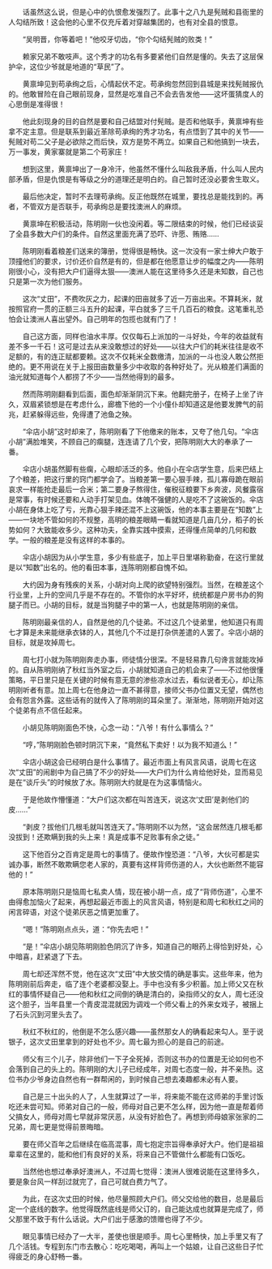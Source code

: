 　　话虽然这么说，但是心中的仇恨愈发强烈了。此事十之八九是髡贼和县衙里的人勾结所致！这会他的心里不仅充斥着对穿越集团的，也有对全县的恨意。

　　“吴明晋，你等着吧！”他咬牙切齿，“你个勾结髡贼的败类！”

　　赖家兄弟不敢吱声。这个秀才的功名有多要紧他们自然是懂的。失去了这层保护伞，这位少爷就是地道的“草民”了。

　　黄禀坤见到苟承绚之后，心情起伏不定。苟承绚忽然回到县城是来找髡贼报仇的。他敢冒险在自己眼前现身，显然是吃准自己不会去告发他——这坏蛋猜度人的心思倒是准得很！

　　他此刻现身的目的自然是要和自己结盟对付髡贼。是否和他联手，黄禀坤有些拿不定主意。但是联系到最近革除苟承绚的秀才功名，有点悟到了其中的关节——髡贼对苟二父子是必欲除之而后快，双方是势不两立。如果自己和他搞到一块去，万一事发，黄家寨就是第二个苟家庄！

　　想到这里，黄禀坤出了一身冷汗，他虽然不懂什么叫敌我矛盾，什么叫人民内部矛盾，但是仇恨是有等级之分的道理还是明白的。自己暂时还没必要舍生取义。

　　最后他决定，暂时不去理苟承绚。反正他既然在城里，要找总是能找到的。再者，不管双方是否联手，苟承绚总是要找澳洲人的麻烦。

　　黄禀坤在积极活动，陈明刚一伙也没闲着。等二限结束的时候，他们已经谈妥了全县多数大户们的条件。自然这里面充满了恐吓、许愿、贿赂……

　　陈明刚看着粮差们送来的簿册，觉得很是畅快。这一次没有一家士绅大户敢于顶撞他们的要求，讨价还价自然是有的，但是都在他愿意让步的幅度之内——陈明刚很小心，没有把大户们逼得太狠——澳洲人能在这里待多久还是未知数，自己也只是第一次为他们服务。

　　这次“丈田”，不费吹灰之力，起课的田亩就多了近一万亩出来。不算耗米，就按照官府一贯的正额三斗五升的起课，平白就多了三千几百石的粮食。这笔重礼恐怕会让澳洲人喜出望外。自己明年的包揽也就有门了！

　　自己这方面，同样也油水丰厚。仅仅每石上派加的一斗好处，今年的收益就有差不多一千石！这可是过去从来没敢想过的好处——以往大户们的耗米往往是收不足额的，有的连正赋都要赖。这次不仅耗米全数缴清，加派的一斗也没人敢公然拒绝的。更不用说在关于上报田亩数量多少中收取的各种好处了。光从粮差们满面的油光就知道每个人都捞了不少——当然他得到的最多。

　　然而陈明刚翻看到后面，面色却渐渐阴沉下来。他翻完册子，在椅子上坐了许久，双眉紧锁想是在考虑什么，廊檐下他的一个小僮仆却知道这是他要发脾气的前兆，赶紧躲得远些，免得遭了池鱼之殃。

　　“伞店小胡”这时却来了，陈明刚看了下他缴来的账本，又夸了他几句。“伞店小胡”满脸堆笑，不顾自己的瘸腿，连连请了几个安，把陈明刚大大的奉承了一番。

　　伞店小胡虽然脚有些瘸，心眼却活泛的多。他自小在伞店学生意，后来巴结上了个粮差，把这行里的窍门都学会了。当粮差第一要心狠手辣，孤儿寡母跪在眼前哀求一样能抢走最后一合米；第二要身子熬得住，催税征粮要下乡奔波，风餐露宿是常事，有时候还要和人动手打架见血。体魄不强健的人是吃不了这碗饭的。伞店小胡在身体上吃了亏，光靠心狠手辣还混不上这碗饭，他的本事主要是在“知数”上——一块地不管如何的不规整，高明的粮差眼睛一看就知道是几亩几分，稻子的长势如何？大致能收多少。这种功夫，全靠实践中摸索，还得懂点简单的几何和数学。一般的粮差是没有这样的本事的。

　　伞店小胡因为从小学生意，多少有些底子，加上平日里堪称勤奋，在这行里就是以“知数”出名的。他的看田本事，连陈明刚都自愧不如。

　　大约因为身有残疾的关系，小胡对向上爬的欲望特别强烈。当然，在粮差这个行业里，上升的空间几乎是不存在的。不管你的水平好坏，统统都是户房书办的狗腿子而已。小胡的目标，就是当狗腿子中的第一人，也就是陈明刚的亲信。

　　陈明刚最亲信的人，自然是他的几个徒弟。不过这几个徒弟里，他知道只有周七才算是未来能继承衣钵的人，其他几个不过是打杂供差遣的人罢了。伞店小胡的目标，就是攻掉周七。

　　周七打小就为陈明刚奔走办事，师徒情分很深。不是轻易靠几句谗言就能攻掉的。自从陈明刚纳了秋红当外室之后，小胡就知道自己的机会来了——不过他很懂策略，平日里只是在关键的时候有意无意的渗些凉水过去，看似说者无心，却让陈明刚听者有意。加上周七在他身边一直不甚得意，接师父书办位置又无望，偶然也会有怨言外露。这些话有的就传入了陈明刚的耳朵里了。渐渐地，陈明刚开始对这个徒弟有点不信任起来。

　　小胡见陈明刚面色不快，心念一动：“八爷！有什么事情么？”

　　“哼，”陈明刚脸色顿时阴沉下来，“竟然私下卖好！以为我不知道么！”

　　伞店小胡这会已经明白是什么事情了。最近市面上有风言风语，说周七在这次“丈田”的闹剧中为自己搞了不少的好处——大户们为什么肯给他好处，显而易见是在“谈斤头”的时候放了水。陈明刚大约就是在为这事情恼火。

　　于是他故作懵懂道：“大户们这次都在叫苦连天，说这次‘丈田’是剥他们的皮……”

　　“剥皮？拔他们几根毛就叫苦连天了。”陈明刚不以为然，“这会居然连几根毛都没拔到！还欺瞒到我的头上来！真是成事不足败事有余之徒。”

　　这下他百分之百肯定是周七的事情了。便故作惶恐道：“八爷，大伙可都是实诚办事，断然不敢欺瞒您老人家的，真要有这样背师伤道的人，大伙也断然不能容他的！”

　　原本陈明刚只是恼周七私卖人情，现在被小胡一点，成了“背师伤道”，心里不由得愈加恼火了起来，再想起最近市面上的风言风语，特别是和周七和秋红之间的闲言碎语，对这个徒弟厌恶之情更加重了。

　　“嗯！”陈明刚点点头，道：“你先去吧！”

　　“是！”伞店小胡见陈明刚脸色阴沉了许多，知道自己的眼药上得恰到好处，心中暗喜，赶紧退了下去。

　　周七却还浑然不觉，他在这次“丈田”中大放交情的确是事实。这些年来，他为陈明刚前后奔走，临了连个老婆都没娶上。手中也没有多少积蓄。加上师父又在秋红的事情怀疑自己——他和秋红之间倒的确是清白的，染指师父的女人，周七还没这个胆子，当年县里一个青皮混混就因为调戏一个师父看上的外来女戏子，被捆上了石头沉到河里头去了。

　　秋红不秋红的，他倒是不怎么感兴趣——虽然那女人的确看起来勾人。至于说银子，这次丈田里拿到的好处也不少。周七最为担心的是自己的前途。

　　师父有三个儿子，除非他们一下子全死掉，否则这书办的位置是无论如何也不会落到自己的头上的。陈明刚的大儿子已经成年，对周七态度一般，并不亲热。这位书办少爷身边自然也有一群帮闲的，到时候自己想去凑趣都未必有人要。

　　自己是三十出头的人了，人生就算过了一半，将来能不能在这师弟的手里讨饭吃还未尝可知。师弟对自己的一般，师母对自己更不怎么样，因为他一直是帮着师父搞女人，师母对周七早就非常厌恶，从没有好脸色了。再想到师母娘家张家的二兄弟，周七更是觉得前景晦暗。

　　要在师父百年之后继续在临高混事，周七抱定宗旨得奉承好大户。他们是祖祖辈辈在这里的，能和他们有良好的关系，将来自己不管做什么都能有口饭吃。

　　当然他也想过奉承好澳洲人，不过周七觉得：澳洲人很难说能在这里待多久，要是象台风一样刮过就完了，自己可就白费力气了。

　　为此，在这次丈田的时候，他尽量照顾大户们。师父交给他的数目，总是最后定一个底线的数字。他觉得既然底线是师父订的，自己能达成也就算是完成了，师父那里不致于有什么话说。大户们出于感激的馈赠也得了不少。

　　眼见事情已经办了一大半，差使也很是顺手。周七心里畅快，加上手里又有了几个活钱。专程到东门市去散心：吃吃喝喝，再叫上一个姑娘，让自己这些日子忙得疲乏的身心舒畅一番。
